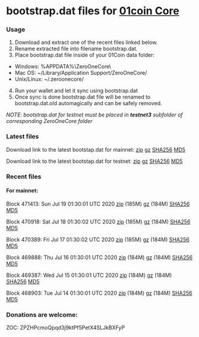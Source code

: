 # bootstrap.dat files for [01coin Core](https://01coin.io)

### Usage

1. Download and extract one of the recent files linked below.
2. Rename extracted file into filename bootstrap.dat.
3. Place bootstrap.dat file inside of your 01Coin data folder:
 - Windows: %APPDATA%\ZeroOneCore\
 - Mac OS: ~/Library/Application Support/ZeroOneCore/
 - Unix/Linux: ~/.zeroonecore/
4. Run your wallet and let it sync using bootstrap.dat
5. Once sync is done bootstrap.dat file will be renamed to bootstrap.dat.old automagically and can be safely removed.

_NOTE: bootstrap.dat for testnet must be placed in **testnet3** subfolder of corresponding ZeroOneCore folder_

### Latest files
Download link to the latest bootstap.dat for mainnet: [zip](https://files.01coin.io/mainnet/bootstrap.dat.zip) [gz](https://files.01coin.io/mainnet/bootstrap.dat.tar.gz) [SHA256](https://files.01coin.io/mainnet/sha256.txt) [MD5](https://files.01coin.io/mainnet/md5.txt)

Download link to the latest bootstap.dat for testnet: [zip](https://files.01coin.io/testnet/bootstrap.dat.zip) [gz](https://files.01coin.io/testnet/bootstrap.dat.tar.gz) [SHA256](https://files.01coin.io/testnet/sha256.txt) [MD5](https://files.01coin.io/testnet/md5.txt)

### Recent files

#### For mainnet:

Block 471413: Sun Jul 19 01:30:01 UTC 2020 [zip](https://files.01coin.io/mainnet/2020-07-19/bootstrap.dat.zip) (185M) [gz](https://files.01coin.io/mainnet/2020-07-19/bootstrap.dat.tar.gz) (184M) [SHA256](https://files.01coin.io/mainnet/2020-07-19/sha256.txt) [MD5](https://files.01coin.io/mainnet/2020-07-19/md5.txt)

Block 470918: Sat Jul 18 01:30:02 UTC 2020 [zip](https://files.01coin.io/mainnet/2020-07-18/bootstrap.dat.zip) (185M) [gz](https://files.01coin.io/mainnet/2020-07-18/bootstrap.dat.tar.gz) (184M) [SHA256](https://files.01coin.io/mainnet/2020-07-18/sha256.txt) [MD5](https://files.01coin.io/mainnet/2020-07-18/md5.txt)

Block 470389: Fri Jul 17 01:30:02 UTC 2020 [zip](https://files.01coin.io/mainnet/2020-07-17/bootstrap.dat.zip) (185M) [gz](https://files.01coin.io/mainnet/2020-07-17/bootstrap.dat.tar.gz) (184M) [SHA256](https://files.01coin.io/mainnet/2020-07-17/sha256.txt) [MD5](https://files.01coin.io/mainnet/2020-07-17/md5.txt)

Block 469888: Thu Jul 16 01:30:01 UTC 2020 [zip](https://files.01coin.io/mainnet/2020-07-16/bootstrap.dat.zip) (184M) [gz](https://files.01coin.io/mainnet/2020-07-16/bootstrap.dat.tar.gz) (184M) [SHA256](https://files.01coin.io/mainnet/2020-07-16/sha256.txt) [MD5](https://files.01coin.io/mainnet/2020-07-16/md5.txt)

Block 469387: Wed Jul 15 01:30:01 UTC 2020 [zip](https://files.01coin.io/mainnet/2020-07-15/bootstrap.dat.zip) (184M) [gz](https://files.01coin.io/mainnet/2020-07-15/bootstrap.dat.tar.gz) (184M) [SHA256](https://files.01coin.io/mainnet/2020-07-15/sha256.txt) [MD5](https://files.01coin.io/mainnet/2020-07-15/md5.txt)

Block 468903: Tue Jul 14 01:30:01 UTC 2020 [zip](https://files.01coin.io/mainnet/2020-07-14/bootstrap.dat.zip) (184M) [gz](https://files.01coin.io/mainnet/2020-07-14/bootstrap.dat.tar.gz) (184M) [SHA256](https://files.01coin.io/mainnet/2020-07-14/sha256.txt) [MD5](https://files.01coin.io/mainnet/2020-07-14/md5.txt)


### Donations are welcome:

ZOC: ZPZHPcmoQpqd3j9ktPf5PetX4SLJkBXFyP
